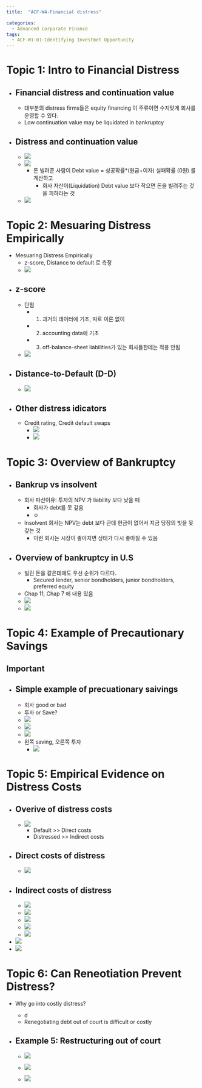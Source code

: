 ```yaml
---
title:  "ACF-W4-Financial distress"

categories:
  - Advanced Corporate Finance
tags:
  - ACF-W1-01-Identifying Investmet Opportunity
---
```


# Topic 1: Intro to Financial Distress

- ## Financial distress and continuation value
  - 대부분의 distress firms들은 equity financing 이 주류이면 수지맞게 회사를 운영할 수 있다.
  - Low continuation value may be liquidated in bankruptcy
- ## Distress and continuation value
  - ![](2021-09-30-11-58-21.png)
  - ![](2021-09-30-12-03-40.png)
    - 돈 빌려준 사람이 Debt value = 성공확률*(원금+이자) 실패확률 (0원) 를 계산하고 
      - 회사 자산이(Liquidation) Debt value 보다 작으면 돈을 빌려주는 것을 피하라는 것
  - ![](2021-09-30-12-05-20.png)

# Topic 2: Mesuaring Distress Empirically

- Mesuaring Distress Empirically
  - z-score, Distance to default 로 측정
  - ![](2021-09-30-12-18-19.png)
- ## z-score
  - 단점
    - 1. 과거의 데이터에 기초, 따로 이론 없이
    - 2. accounting data에 기초
    - 3. off-balance-sheet liabilities가 있는 회사들한테는 적용 안됨
  - ![](2021-09-30-12-21-11.png)
- ## Distance-to-Default (D-D)
  - ![](2021-09-30-12-29-09.png)
- ## Other distress idicators
  - Credit rating, Credit default swaps
    - ![](2021-09-30-12-33-27.png)
    - ![](2021-09-30-12-33-07.png)
   
# Topic 3: Overview of Bankruptcy 

- ## Bankrup vs insolvent
  - 회사 파산이유: 투자의 NPV 가 liability 보다 낮을 때 
    - 회사가 debt를 못 갚음
    - ㅇ
  - Insolvent 회사는 NPV는 debt 보다 큰데 현금이 없어서 지금 당장의 빚을 못갚는 것
    - 이런 회사는 시장이 좋아지면 상태가 다시 좋아질 수 있음
- ## Overview of bankruptcy in U.S
  - 빌린 돈을 같은데에도 우선 순위가 다르다.
    - Secured lender, senior bondholders, junior bondholders, preferred equity
  - Chap 11, Chap 7 에 내용 있음
  - ![](2021-09-30-13-21-21.png)
  - ![](2021-09-30-12-46-35.png)
  
# Topic 4: Example of Precautionary Savings
## Important

- ## Simple example of precuationary saivings
  - 회사 good or bad
  - 투자 or Save?
  - ![](2021-09-30-17-21-35.png)
  - ![](2021-09-30-17-21-52.png)
  - ![](2021-09-30-17-26-48.png)
  - 왼쪽 saving, 오른쪽 투자
    - ![](2021-09-30-17-33-50.png)

# Topic 5: Empirical Evidence on Distress Costs
- ## Overive of distress costs
  - ![](2021-09-30-17-49-26.png)
    - Default >> Direct costs
    - Distressed >> Indirect costs  
- ## Direct costs of distress 
  - ![](2021-09-30-17-52-10.png)
- ## Indirect costs of distress
  - ![](2021-09-30-17-55-47.png)
  - ![](2021-09-30-17-59-36.png)
  - ![](2021-09-30-18-02-07.png)
  - ![](2021-09-30-18-06-24.png)
  - ![](2021-09-30-18-07-20.png)
- ![](2021-09-30-18-01-23.png)
- ![](2021-09-30-18-08-42.png)

# Topic 6: Can Reneotiation Prevent Distress?

- Why go into costly distress?
  - d
  - Renegotiating debt out of court is difficult or costly

- ## Example 5: Restructuring out of court
  - ![](2021-09-30-18-31-16.png)

  - ![](2021-09-30-18-27-52.png)
  - ![](2021-09-30-18-31-58.png)